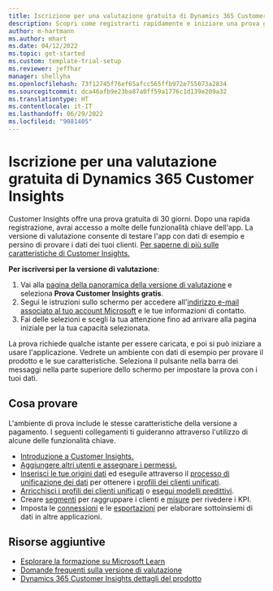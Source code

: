 ```yaml
---
title: Iscrizione per una valutazione gratuita di Dynamics 365 Customer Insights
description: Scopri come registrarti rapidamente e iniziare una prova gratuita di Customer Insights. Esplora l'app e trova ulteriori risorse di apprendimento.
author: m-hartmann
ms.author: mhart
ms.date: 04/12/2022
ms.topic: get-started
ms.custom: template-trial-setup
ms.reviewer: jeffhar
manager: shellyha
ms.openlocfilehash: 73f12745f76ef65afcc565ffb972e755073a2834
ms.sourcegitcommit: dca46afb9e23ba87a0ff59a1776c1d139e209a32
ms.translationtype: HT
ms.contentlocale: it-IT
ms.lasthandoff: 06/29/2022
ms.locfileid: "9081405"
---
```

# <a name="sign-up-for-a-free-dynamics-365-customer-insights-trial"></a>Iscrizione per una valutazione gratuita di Dynamics 365 Customer Insights

Customer Insights offre una prova gratuita di 30 giorni. Dopo una rapida registrazione, avrai accesso a molte delle funzionalità chiave dell'app. La versione di valutazione consente di testare l'app con dati di esempio e persino di provare i dati dei tuoi clienti. [Per saperne di più sulle caratteristiche di Customer Insights.](overview.md)

**Per iscriversi per la versione di valutazione**:

1. Vai alla [pagina della panoramica della versione di valutazione](https://dynamics.microsoft.com/ai/customer-insights/) e seleziona **Prova Customer Insights gratis**.
1. Segui le istruzioni sullo schermo per accedere all'[indirizzo e-mail associato al tuo account Microsoft](https://support.microsoft.com/windows/what-is-a-microsoft-account-4a7c48e9-ff5a-e9c6-5a5c-1a57d66c3bfa) e le tue informazioni di contatto.
1. Fai delle selezioni e scegli la tua attenzione fino ad arrivare alla pagina iniziale per la tua capacità selezionata.

La prova richiede qualche istante per essere caricata, e poi si può iniziare a usare l'applicazione. Vedrete un ambiente con dati di esempio per provare il prodotto e le sue caratteristiche. Seleziona il pulsante nella barra dei messaggi nella parte superiore dello schermo per impostare la prova con i tuoi dati.

## <a name="what-to-try"></a>Cosa provare

L'ambiente di prova include le stesse caratteristiche della versione a pagamento. I seguenti collegamenti ti guideranno attraverso l'utilizzo di alcune delle funzionalità chiave.

- [Introduzione a Customer Insights.](get-started.md)
- [Aggiungere altri utenti e assegnare i permessi.](permissions.md)
- [Inserisci le tue origini dati](data-sources.md) ed eseguile attraverso il [processo di unificazione dei dati](data-unification.md) per ottenere i [profili dei clienti unificati](customer-profiles.md).
- [Arricchisci i profili dei clienti unificati](enrichment-hub.md) o [esegui modelli predittivi](predictions-overview.md).
- Creare [segmenti](segments.md) per raggruppare i clienti e [misure](measures.md) per rivedere i KPI.
- Imposta le [connessioni](connections.md) e le [esportazioni](export-destinations.md) per elaborare sottoinsiemi di dati in altre applicazioni.

## <a name="additional-resources"></a>Risorse aggiuntive

- [Esplorare la formazione su Microsoft Learn](/learn/browse/?filter-products=dynamics-dynamics-cust-insights)
- [Domande frequenti sulla versione di valutazione](trial-faq.md)
- [Dynamics 365 Customer Insights dettagli del prodotto](https://dynamics.microsoft.com/ai/customer-insights/)
